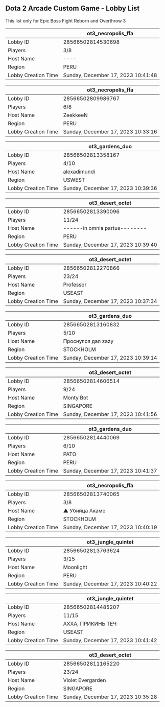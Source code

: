 ## Dota 2 Arcade Custom Game - Lobby List

This list only for Epic Boss Fight Reborn and Overthrow 3

|  | ot3_necropolis_ffa |
| ------ | ------ |
| Lobby ID | 28566502814530698 |
| Players | 3/8 |
| Host Name | ---- |
| Region | PERU |
| Lobby Creation Time | Sunday, December 17, 2023 10:41:48 |


|  | ot3_necropolis_ffa |
| ------ | ------ |
| Lobby ID | 28566502809986767 |
| Players | 6/8 |
| Host Name | ZeekkeeN |
| Region | PERU |
| Lobby Creation Time | Sunday, December 17, 2023 10:33:16 |


|  | ot3_gardens_duo |
| ------ | ------ |
| Lobby ID | 28566502813358167 |
| Players | 4/10 |
| Host Name | alexadimundi |
| Region | USWEST |
| Lobby Creation Time | Sunday, December 17, 2023 10:39:36 |


|  | ot3_desert_octet |
| ------ | ------ |
| Lobby ID | 28566502813390096 |
| Players | 11/24 |
| Host Name | ------in omnia partus-------- |
| Region | PERU |
| Lobby Creation Time | Sunday, December 17, 2023 10:39:40 |


|  | ot3_desert_octet |
| ------ | ------ |
| Lobby ID | 28566502812270866 |
| Players | 23/24 |
| Host Name | Professor |
| Region | USEAST |
| Lobby Creation Time | Sunday, December 17, 2023 10:37:34 |


|  | ot3_gardens_duo |
| ------ | ------ |
| Lobby ID | 28566502813160832 |
| Players | 5/10 |
| Host Name | Проснулся дал zazy |
| Region | STOCKHOLM |
| Lobby Creation Time | Sunday, December 17, 2023 10:39:14 |


|  | ot3_desert_octet |
| ------ | ------ |
| Lobby ID | 28566502814606514 |
| Players | 9/24 |
| Host Name | Monty Bot |
| Region | SINGAPORE |
| Lobby Creation Time | Sunday, December 17, 2023 10:41:56 |


|  | ot3_gardens_duo |
| ------ | ------ |
| Lobby ID | 28566502814440069 |
| Players | 6/10 |
| Host Name | PATO |
| Region | PERU |
| Lobby Creation Time | Sunday, December 17, 2023 10:41:37 |


|  | ot3_necropolis_ffa |
| ------ | ------ |
| Lobby ID | 28566502813740065 |
| Players | 3/8 |
| Host Name | ▲ Убийца Акаме |
| Region | STOCKHOLM |
| Lobby Creation Time | Sunday, December 17, 2023 10:40:19 |


|  | ot3_jungle_quintet |
| ------ | ------ |
| Lobby ID | 28566502813763624 |
| Players | 3/15 |
| Host Name | Moonlight |
| Region | PERU |
| Lobby Creation Time | Sunday, December 17, 2023 10:40:22 |


|  | ot3_jungle_quintet |
| ------ | ------ |
| Lobby ID | 28566502814485207 |
| Players | 11/15 |
| Host Name | АХХА, ПРИКИНЬ ТЕЧ |
| Region | USEAST |
| Lobby Creation Time | Sunday, December 17, 2023 10:41:42 |


|  | ot3_desert_octet |
| ------ | ------ |
| Lobby ID | 28566502811165220 |
| Players | 23/24 |
| Host Name | Violet Evergarden |
| Region | SINGAPORE |
| Lobby Creation Time | Sunday, December 17, 2023 10:35:28 |



